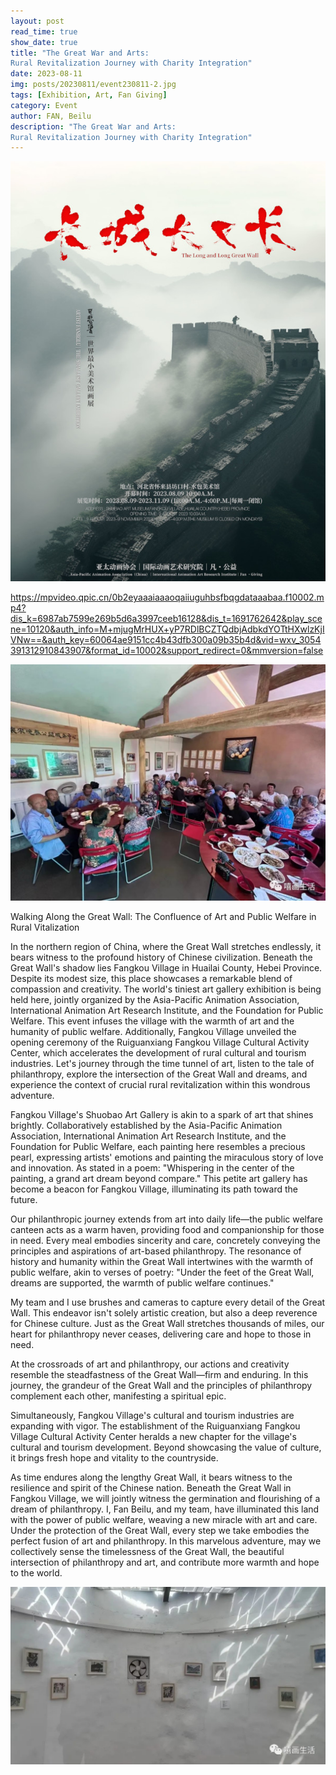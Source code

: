 ```yaml
---
layout: post
read_time: true
show_date: true
title: "The Great War and Arts: 
Rural Revitalization Journey with Charity Integration"
date: 2023-08-11
img: posts/20230811/event230811-2.jpg
tags: [Exhibition, Art, Fan Giving]
category: Event
author: FAN, Beilu
description: "The Great War and Arts: 
Rural Revitalization Journey with Charity Integration"
---
```


![Poster](./assets/img/posts/20230808/event230807.jpg)

https://mpvideo.qpic.cn/0b2eyaaaiaaaoqaiiuguhbsfbqgdataaabaa.f10002.mp4?dis_k=6987ab7599e269b5d6a3997ceeb16128&dis_t=1691762642&play_scene=10120&auth_info=M+mjugMrHUX+yP7RDlBCZTQdbjAdbkdYOTtHXwlzKjIVNw==&auth_key=60064ae9151cc4b43dfb300a09b35b4d&vid=wxv_3054391312910843907&format_id=10002&support_redirect=0&mmversion=false

![Event](./assets/img/posts/20230811/event230811.jpg)

Walking Along the Great Wall: The Confluence of Art and Public Welfare in Rural Vitalization

In the northern region of China, where the Great Wall stretches endlessly, it bears witness to the profound history of Chinese civilization. Beneath the Great Wall's shadow lies Fangkou Village in Huailai County, Hebei Province. Despite its modest size, this place showcases a remarkable blend of compassion and creativity. The world's tiniest art gallery exhibition is being held here, jointly organized by the Asia-Pacific Animation Association, International Animation Art Research Institute, and the Foundation for Public Welfare. This event infuses the village with the warmth of art and the humanity of public welfare. Additionally, Fangkou Village unveiled the opening ceremony of the Ruiguanxiang Fangkou Village Cultural Activity Center, which accelerates the development of rural cultural and tourism industries. Let's journey through the time tunnel of art, listen to the tale of philanthropy, explore the intersection of the Great Wall and dreams, and experience the context of crucial rural revitalization within this wondrous adventure.

Fangkou Village's Shuobao Art Gallery is akin to a spark of art that shines brightly. Collaboratively established by the Asia-Pacific Animation Association, International Animation Art Research Institute, and the Foundation for Public Welfare, each painting here resembles a precious pearl, expressing artists' emotions and painting the miraculous story of love and innovation. As stated in a poem: "Whispering in the center of the painting, a grand art dream beyond compare." This petite art gallery has become a beacon for Fangkou Village, illuminating its path toward the future.

Our philanthropic journey extends from art into daily life—the public welfare canteen acts as a warm haven, providing food and companionship for those in need. Every meal embodies sincerity and care, concretely conveying the principles and aspirations of art-based philanthropy. The resonance of history and humanity within the Great Wall intertwines with the warmth of public welfare, akin to verses of poetry: "Under the feet of the Great Wall, dreams are supported, the warmth of public welfare continues."

My team and I use brushes and cameras to capture every detail of the Great Wall. This endeavor isn't solely artistic creation, but also a deep reverence for Chinese culture. Just as the Great Wall stretches thousands of miles, our heart for philanthropy never ceases, delivering care and hope to those in need.

At the crossroads of art and philanthropy, our actions and creativity resemble the steadfastness of the Great Wall—firm and enduring. In this journey, the grandeur of the Great Wall and the principles of philanthropy complement each other, manifesting a spiritual epic.

Simultaneously, Fangkou Village's cultural and tourism industries are expanding with vigor. The establishment of the Ruiguanxiang Fangkou Village Cultural Activity Center heralds a new chapter for the village's cultural and tourism development. Beyond showcasing the value of culture, it brings fresh hope and vitality to the countryside.

As time endures along the lengthy Great Wall, it bears witness to the resilience and spirit of the Chinese nation. Beneath the Great Wall in Fangkou Village, we will jointly witness the germination and flourishing of a dream of philanthropy. I, Fan Beilu, and my team, have illuminated this land with the power of public welfare, weaving a new miracle with art and care. Under the protection of the Great Wall, every step we take embodies the perfect fusion of art and philanthropy. In this marvelous adventure, may we collectively sense the timelessness of the Great Wall, the beautiful intersection of philanthropy and art, and contribute more warmth and hope to the world.

![Event](./assets/img/posts/20230811/event230811-2.jpg)